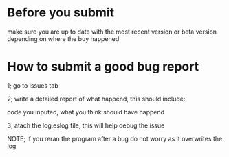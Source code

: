 # Before you submit
make sure you are up to date with the most recent version or beta version depending on where the buy happened

# How to submit a good bug report

1; go to issues tab

2; write a detailed report of what happend, this should include:

code you inputed, what you think should have happend

3; atach the log.eslog file, this will help debug the issue

NOTE; if you reran the program after a bug do not worry as it overwrites the log
